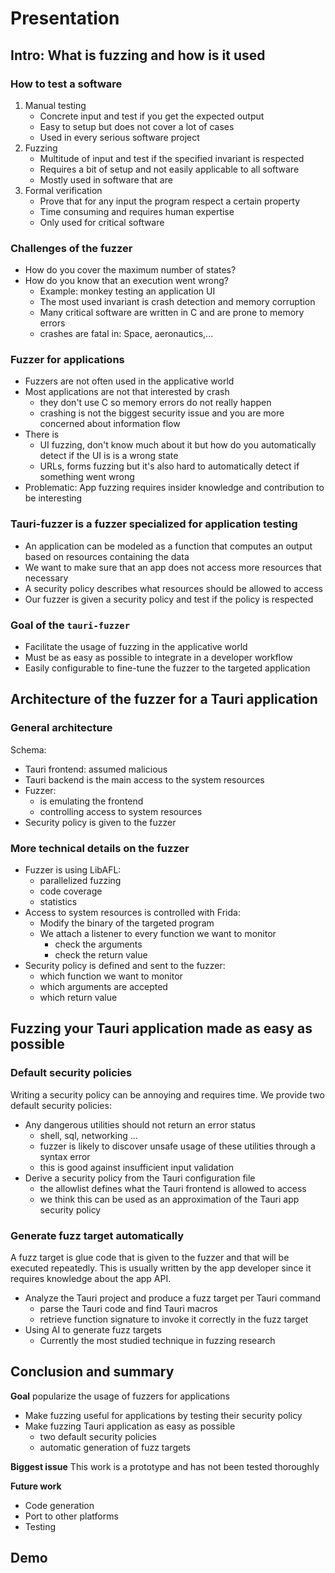 # Presentation

## Intro: What is fuzzing and how is it used

### How to test a software

1. Manual testing
    - Concrete input and test if you get the expected output
    - Easy to setup but does not cover a lot of cases
    - Used in every serious software project
2. Fuzzing
    - Multitude of input and test if the specified invariant is respected
    - Requires a bit of setup and not easily applicable to all software
    - Mostly used in software that are
3. Formal verification
    - Prove that for any input the program respect a certain property
    - Time consuming and requires human expertise
    - Only used for critical software

### Challenges of the fuzzer

- How do you cover the maximum number of states?
- How do you know that an execution went wrong?
    - Example: monkey testing an application UI
    - The most used invariant is crash detection and memory corruption
    - Many critical software are written in C and are prone to memory errors
    - crashes are fatal in: Space, aeronautics,...

### Fuzzer for applications

- Fuzzers are not often used in the applicative world
- Most applications are not that interested by crash
    - they don't use C so memory errors do not really happen
    - crashing is not the biggest security issue and you are more concerned about information flow
- There is
    - UI fuzzing, don't know much about it but how do you automatically  detect if the UI is is a wrong state
    - URLs, forms fuzzing but it's also hard to automatically detect if something went wrong
- Problematic: App fuzzing requires insider knowledge and contribution to be interesting

### Tauri-fuzzer is a fuzzer specialized for application testing

- An application can be modeled as a function that computes an output based on resources containing the data
- We want to make sure that an app does not access more resources that necessary
- A security policy describes what resources should be allowed to access
- Our fuzzer is given a security policy and test if the policy is respected

### Goal of the `tauri-fuzzer`

- Facilitate the usage of fuzzing in the applicative world
- Must be as easy as possible to integrate in a developer workflow
- Easily configurable to fine-tune the fuzzer to the targeted application

## Architecture of the fuzzer for a Tauri application

### General architecture

Schema:
- Tauri frontend: assumed malicious
- Tauri backend is the main access to the system resources
- Fuzzer:
    - is emulating the frontend
    - controlling access to system resources
- Security policy is given to the fuzzer

### More technical details on the fuzzer

- Fuzzer is using LibAFL:
    - parallelized fuzzing
    - code coverage
    - statistics
- Access to system resources is controlled with Frida:
    - Modify the binary of the targeted program
    - We attach a listener to every function we want to monitor
        - check the arguments
        - check the return value
- Security policy is defined and sent to the fuzzer:
    - which function we want to monitor
    - which arguments are accepted
    - which return value

## Fuzzing your Tauri application made as easy as possible

### Default security policies

Writing a security policy can be annoying and requires time.
We provide two default security policies:
- Any dangerous utilities should not return an error status
    - shell, sql, networking ...
    - fuzzer is likely to discover unsafe usage of these utilities through a syntax error
    - this is good against insufficient input validation
- Derive a security policy from the Tauri configuration file
    - the allowlist defines what the Tauri frontend is allowed to access
    - we think this can be used as an approximation of the Tauri app security policy

### Generate fuzz target automatically

A fuzz target is glue code that is given to the fuzzer and that will be executed repeatedly.
This is usually written by the app developer since it requires knowledge about the app API.
- Analyze the Tauri project and produce a fuzz target per Tauri command
    - parse the Tauri code and find Tauri macros
    - retrieve function signature to invoke it correctly in the fuzz target
- Using AI to generate fuzz targets
    - Currently the most studied technique in fuzzing research

## Conclusion and summary

__Goal__ popularize the usage of fuzzers for applications
- Make fuzzing useful for applications by testing their security policy
- Make fuzzing Tauri application as easy as possible
    - two default security policies
    - automatic generation of fuzz targets

__Biggest issue__
This work is a prototype and has not been tested thoroughly

__Future work__
- Code generation
- Port to other platforms
- Testing

## Demo
